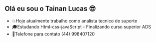 ## Olá eu sou o Tainan Lucas 😎

- 💥Hoje atualmente trabalho como analista tecnico de suporte
- 🎓Estudando Html-css-javaScript - Finalizando curso superior ADS
- 📲Telefone para contato (44) 998407120

